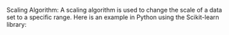 Scaling Algorithm: A scaling algorithm is used to change the scale of a data set to a specific range.
Here is an example in Python using the Scikit-learn library: